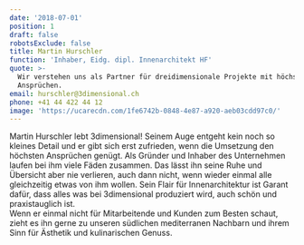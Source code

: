 ```yaml
---
date: '2018-07-01'
position: 1
draft: false
robotsExclude: false
title: Martin Hurschler
function: 'Inhaber, Eidg. dipl. Innenarchitekt HF'
quote: >-
  Wir verstehen uns als Partner für dreidimensionale Projekte mit höchsten
  Ansprüchen.
email: hurschler@3dimensional.ch
phone: +41 44 422 44 12
image: 'https://ucarecdn.com/1fe6742b-0848-4e87-a920-aeb03cdd97c0/'
---
```

Martin Hurschler lebt 3dimensional! Seinem Auge entgeht kein noch so kleines Detail und er gibt sich erst zufrieden, wenn die Umsetzung den höchsten Ansprüchen genügt. Als Gründer und Inhaber des Unternehmen laufen bei ihm viele Fäden zusammen. Das lässt ihn seine Ruhe und Übersicht aber nie verlieren, auch dann nicht, wenn wieder einmal alle gleichzeitig etwas von ihm wollen. Sein Flair für Innenarchitektur ist Garant dafür, dass alles was bei 3dimensional produziert wird, auch schön und praxistauglich ist.\
Wenn er einmal nicht für Mitarbeitende und Kunden zum Besten schaut, zieht es ihn gerne zu unseren südlichen mediterranen Nachbarn und ihrem Sinn für Ästhetik und kulinarischen Genuss.
